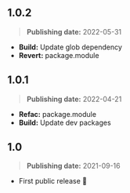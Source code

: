 ## 1.0.2
> **Publishing date:** 2022-05-31

- **Build:** Update glob dependency
- **Revert:** package.module

## 1.0.1
> **Publishing date:** 2022-04-21

- **Refac:** package.module
- **Build:** Update dev packages

## 1.0
> **Publishing date:** 2021-09-16

- First public release 🎉